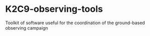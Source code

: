 # K2C9-observing-tools
Toolkit of software useful for the coordination of the ground-based observing campaign
